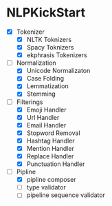 # NLPKickStart

- [x] Tokenizer
    - [x] NLTK Toknizers
    - [x] Spacy Toknizers
    - [x] ekphrasis Tokenizers
	
- [ ] Normalization	
	- [x] Unicode Normalizaton 
	- [x] Case Folding
	- [x] Lemmatization
	- [x] Stemming

- [ ] Filterings
	- [x] Emoji Handler
	- [x] Url Handler
	- [x] Email Handler
	- [x] Stopword Removal 
	- [x] Hashtag Handler
	- [x] Mention Handler
	- [x] Replace Handler
	- [x] Punctuation Handler

- [ ] Pipline
	- [x] pipline composer
	- [ ] type validator
	- [ ] pipeline sequence validator